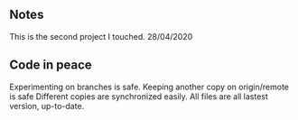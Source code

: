 ## Notes
This is the second project I touched. 28/04/2020
## Code in peace
Experimenting on branches is safe.
Keeping another copy on origin/remote is safe
Different copies are synchronized easily.
All files are all lastest version, up-to-date.
